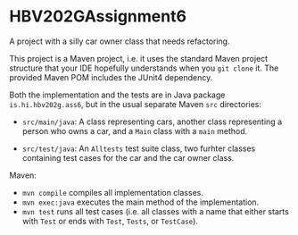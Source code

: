 # HBV202GAssignment6
A project with a silly car owner class that needs refactoring.

This project is a Maven project, i.e. it uses the standard Maven project structure that your IDE hopefully understands when you `git clone` it. The provided Maven POM includes the JUnit4 dependency.

Both the implementation and the tests are in Java package `is.hi.hbv202g.ass6`, 
but in the usual separate Maven `src` directories:

- `src/main/java`:
  A class representing cars, another class representing a person who owns a car, and a `Main` class with a `main` method.
  
- `src/test/java`:
  An `Alltests` test suite class, two furhter classes containing test cases for the car and the car owner class.

Maven:

- `mvn compile` compiles all implementation classes.
- `mvn exec:java` executes the main method of the implementation.
- `mvn test` runs all test cases (i.e. all classes with a name that either starts with `Test` or ends with `Test`, `Tests`, or `TestCase`).

